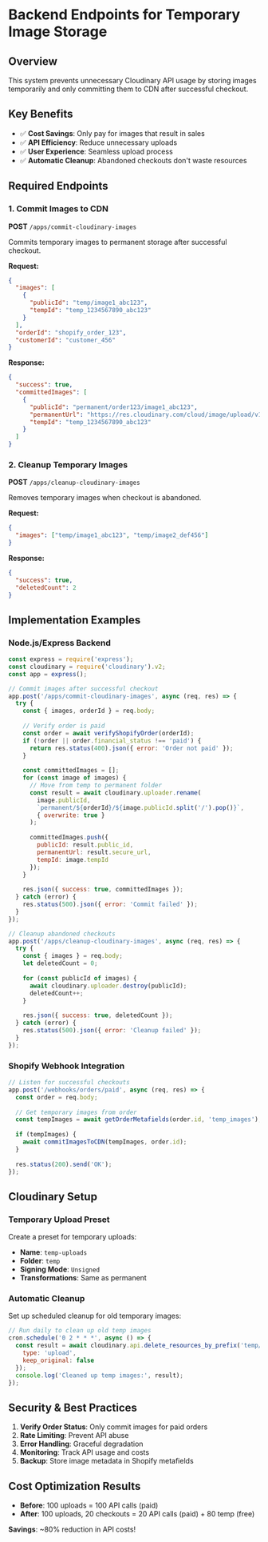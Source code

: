 # Backend Endpoints for Temporary Image Storage

## Overview
This system prevents unnecessary Cloudinary API usage by storing images temporarily and only committing them to CDN after successful checkout.

## Key Benefits
- ✅ **Cost Savings**: Only pay for images that result in sales
- ✅ **API Efficiency**: Reduce unnecessary uploads
- ✅ **User Experience**: Seamless upload process
- ✅ **Automatic Cleanup**: Abandoned checkouts don't waste resources

## Required Endpoints

### 1. Commit Images to CDN
**POST** `/apps/commit-cloudinary-images`

Commits temporary images to permanent storage after successful checkout.

**Request:**
```json
{
  "images": [
    {
      "publicId": "temp/image1_abc123",
      "tempId": "temp_1234567890_abc123"
    }
  ],
  "orderId": "shopify_order_123",
  "customerId": "customer_456"
}
```

**Response:**
```json
{
  "success": true,
  "committedImages": [
    {
      "publicId": "permanent/order123/image1_abc123",
      "permanentUrl": "https://res.cloudinary.com/cloud/image/upload/v123/permanent/order123/image1.jpg",
      "tempId": "temp_1234567890_abc123"
    }
  ]
}
```

### 2. Cleanup Temporary Images
**POST** `/apps/cleanup-cloudinary-images`

Removes temporary images when checkout is abandoned.

**Request:**
```json
{
  "images": ["temp/image1_abc123", "temp/image2_def456"]
}
```

**Response:**
```json
{
  "success": true,
  "deletedCount": 2
}
```

## Implementation Examples

### Node.js/Express Backend
```javascript
const express = require('express');
const cloudinary = require('cloudinary').v2;
const app = express();

// Commit images after successful checkout
app.post('/apps/commit-cloudinary-images', async (req, res) => {
  try {
    const { images, orderId } = req.body;
    
    // Verify order is paid
    const order = await verifyShopifyOrder(orderId);
    if (!order || order.financial_status !== 'paid') {
      return res.status(400).json({ error: 'Order not paid' });
    }
    
    const committedImages = [];
    for (const image of images) {
      // Move from temp to permanent folder
      const result = await cloudinary.uploader.rename(
        image.publicId,
        `permanent/${orderId}/${image.publicId.split('/').pop()}`,
        { overwrite: true }
      );
      
      committedImages.push({
        publicId: result.public_id,
        permanentUrl: result.secure_url,
        tempId: image.tempId
      });
    }
    
    res.json({ success: true, committedImages });
  } catch (error) {
    res.status(500).json({ error: 'Commit failed' });
  }
});

// Cleanup abandoned checkouts
app.post('/apps/cleanup-cloudinary-images', async (req, res) => {
  try {
    const { images } = req.body;
    let deletedCount = 0;
    
    for (const publicId of images) {
      await cloudinary.uploader.destroy(publicId);
      deletedCount++;
    }
    
    res.json({ success: true, deletedCount });
  } catch (error) {
    res.status(500).json({ error: 'Cleanup failed' });
  }
});
```

### Shopify Webhook Integration
```javascript
// Listen for successful checkouts
app.post('/webhooks/orders/paid', async (req, res) => {
  const order = req.body;
  
  // Get temporary images from order
  const tempImages = await getOrderMetafields(order.id, 'temp_images');
  
  if (tempImages) {
    await commitImagesToCDN(tempImages, order.id);
  }
  
  res.status(200).send('OK');
});
```

## Cloudinary Setup

### Temporary Upload Preset
Create a preset for temporary uploads:
- **Name**: `temp-uploads`
- **Folder**: `temp`
- **Signing Mode**: `Unsigned`
- **Transformations**: Same as permanent

### Automatic Cleanup
Set up scheduled cleanup for old temporary images:
```javascript
// Run daily to clean up old temp images
cron.schedule('0 2 * * *', async () => {
  const result = await cloudinary.api.delete_resources_by_prefix('temp/', {
    type: 'upload',
    keep_original: false
  });
  console.log('Cleaned up temp images:', result);
});
```

## Security & Best Practices

1. **Verify Order Status**: Only commit images for paid orders
2. **Rate Limiting**: Prevent API abuse
3. **Error Handling**: Graceful degradation
4. **Monitoring**: Track API usage and costs
5. **Backup**: Store image metadata in Shopify metafields

## Cost Optimization Results

- **Before**: 100 uploads = 100 API calls (paid)
- **After**: 100 uploads, 20 checkouts = 20 API calls (paid) + 80 temp (free)

**Savings**: ~80% reduction in API costs! 